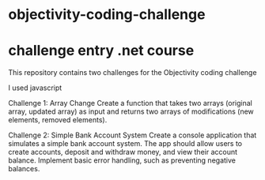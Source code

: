 # objectivity-coding-challenge
# challenge entry .net course

This repository contains two challenges for the Objectivity coding challenge

I used javascript 

Challenge 1: Array Change
Create a function that takes two arrays (original array, updated array) as input and returns two arrays of modifications (new elements, removed elements).

Challenge 2: Simple Bank Account System
Create a console application that simulates a simple bank account system. The app should allow users to create accounts, deposit and withdraw money, and view their account balance. Implement basic error handling, such as preventing negative balances.
